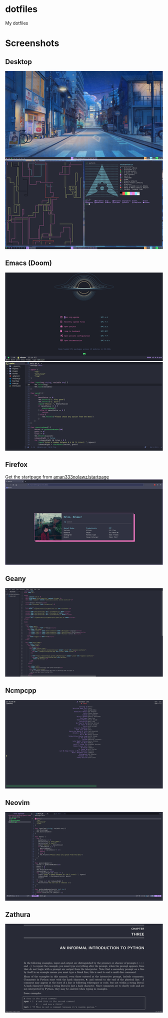 # dotfiles

My dotfiles

# Screenshots

## Desktop

![Desktop](./screenshots/desktop.png "Desktop")
![Neofetch](./screenshots/neofetch.png "Neofetch")

## Emacs (Doom)

![Doom Emacs](./screenshots/emacs.png "Doom Emacs")
![Doom Emacs](./screenshots/emacs2.png "Doom Emacs")

## Firefox

Get the startpage from [aman333nolawz/startpage](https://github.com/aman333nolawz/startpage)
![Firefox](./screenshots/firefox.png "Firefox")

## Geany

![Geany](./screenshots/geany.png "Geany")

## Ncmpcpp

![ncmpcpp](./screenshots/ncmpcpp.png "ncmpcpp")

## Neovim

![Neovim](./screenshots/neovim.png "Neovim")

## Zathura

![Zathura](./screenshots/zathura.png "Zathura")
